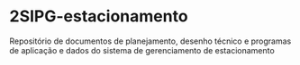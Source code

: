 # 2SIPG-estacionamento
Repositório de documentos de planejamento, desenho técnico e programas de aplicação e dados do sistema de gerenciamento de estacionamento
